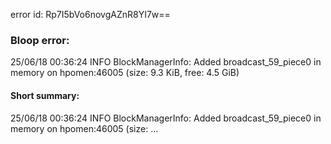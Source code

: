 error id: Rp7I5bVo6novgAZnR8YI7w==
### Bloop error:

25/06/18 00:36:24 INFO BlockManagerInfo: Added broadcast_59_piece0 in memory on hpomen:46005 (size: 9.3 KiB, free: 4.5 GiB)
#### Short summary: 

25/06/18 00:36:24 INFO BlockManagerInfo: Added broadcast_59_piece0 in memory on hpomen:46005 (size: ...